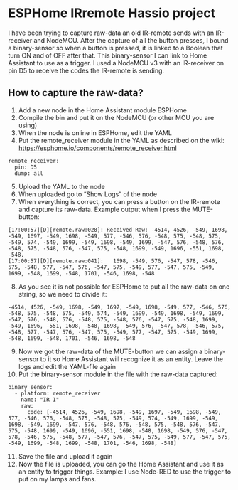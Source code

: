 # ESPHome IRremote Hassio project
I have been trying to capture raw-data an old IR-remote sends with an IR-receiver and NodeMCU. After the capture of all the button presses, I bound a binary-sensor so when a button is pressed, it is linked to a Boolean that turn ON and of OFF after that. This binary-sensor I can link to Home Assistant to use as a trigger. 
I used a NodeMCU v3 with an IR-receiver on pin D5 to receive the codes the IR-remote is sending.
## How to capture the raw-data?
1.	Add a new node in the Home Assistant module ESPHome
2.	Compile the bin and put it on the NodeMCU (or other MCU you are using)
3.	When the node is online in ESPHome, edit the YAML
4.	Put the remote_receiver module in the YAML as described on the wiki: https://esphome.io/components/remote_receiver.html
```
remote_receiver:
  pin: D5
  dump: all
```
5.	Upload the YAML to the node
6.	When uploaded go to “Show Logs” of the node
7.	When everything is correct, you can press a button on the IR-remote and capture its raw-data. Example output when I press the MUTE-button:
```
[17:00:57][D][remote.raw:028]: Received Raw: -4514, 4526, -549, 1698, -549, 1697, -549, 1698, -549, 577, -546, 576, -548, 575, -548, 575, -549, 574, -549, 1699, -549, 1698, -549, 1699, -547, 576, -548, 576, -548, 575, -548, 576, -547, 575, -548, 1699, -549, 1696, -551, 1698, -548, 
[17:00:57][D][remote.raw:041]:   1698, -549, 576, -547, 578, -546, 575, -548, 577, -547, 576, -547, 575, -549, 577, -547, 575, -549, 1699, -548, 1699, -548, 1701, -546, 1698, -548
```
8.	As you see it is not possible for ESPHome to put all the raw-data on one string, so we need to divide it:
```
-4514, 4526, -549, 1698, -549, 1697, -549, 1698, -549, 577, -546, 576, -548, 575, -548, 575, -549, 574, -549, 1699, -549, 1698, -549, 1699, -547, 576, -548, 576, -548, 575, -548, 576, -547, 575, -548, 1699, -549, 1696, -551, 1698, -548, 1698, -549, 576, -547, 578, -546, 575, -548, 577, -547, 576, -547, 575, -549, 577, -547, 575, -549, 1699, -548, 1699, -548, 1701, -546, 1698, -548
```
9.	Now we got the raw-data of the MUTE-button we can assign a binary-sensor to it so Home Assistant will recognize it as an entity. Leave the logs and edit the YAML-file again
10.	Put the binary-sensor module in the file with the raw-data captured:
```
binary_sensor:
  - platform: remote_receiver
    name: "IR 1"
    raw:
      code: [-4514, 4526, -549, 1698, -549, 1697, -549, 1698, -549, 577, -546, 576, -548, 575, -548, 575, -549, 574, -549, 1699, -549, 1698, -549, 1699, -547, 576, -548, 576, -548, 575, -548, 576, -547, 575, -548, 1699, -549, 1696, -551, 1698, -548, 1698, -549, 576, -547, 578, -546, 575, -548, 577, -547, 576, -547, 575, -549, 577, -547, 575, -549, 1699, -548, 1699, -548, 1701, -546, 1698, -548]
```
11.	Save the file and upload it again
12.	Now the file is uploaded, you can go the Home Assistant and use it as an entity to trigger things. Example: I use Node-RED to use the trigger to put on my lamps and fans. 
